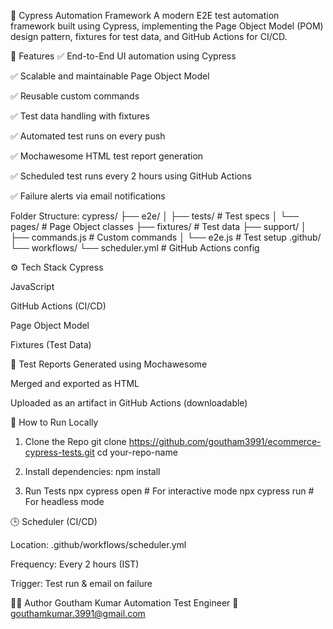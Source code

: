 🧪 Cypress Automation Framework
A modern E2E test automation framework built using Cypress, implementing the Page Object Model (POM) design pattern, fixtures for test data, and GitHub Actions for CI/CD.

🚀 Features
✅ End-to-End UI automation using Cypress

✅ Scalable and maintainable Page Object Model

✅ Reusable custom commands

✅ Test data handling with fixtures

✅ Automated test runs on every push

✅ Mochawesome HTML test report generation

✅ Scheduled test runs every 2 hours using GitHub Actions

✅ Failure alerts via email notifications

Folder Structure: 
cypress/
├── e2e/
│   ├── tests/                # Test specs
│   └── pages/                # Page Object classes
├── fixtures/                 # Test data
├── support/
│   ├── commands.js           # Custom commands
│   └── e2e.js                # Test setup
.github/
└── workflows/
    └── scheduler.yml         # GitHub Actions config

⚙️ Tech Stack
Cypress

JavaScript

GitHub Actions (CI/CD)

Page Object Model

Fixtures (Test Data)

📎 Test Reports
Generated using Mochawesome

Merged and exported as HTML

Uploaded as an artifact in GitHub Actions (downloadable)

🚗 How to Run Locally

1. Clone the Repo
git clone https://github.com/goutham3991/ecommerce-cypress-tests.git
cd your-repo-name

2. Install dependencies:
npm install

3. Run Tests
npx cypress open   # For interactive mode
npx cypress run    # For headless mode

🕒 Scheduler (CI/CD)

Location: .github/workflows/scheduler.yml

Frequency: Every 2 hours (IST)

Trigger: Test run & email on failure


🙋‍♂️ Author
Goutham Kumar
Automation Test Engineer
📧 gouthamkumar.3991@gmail.com
